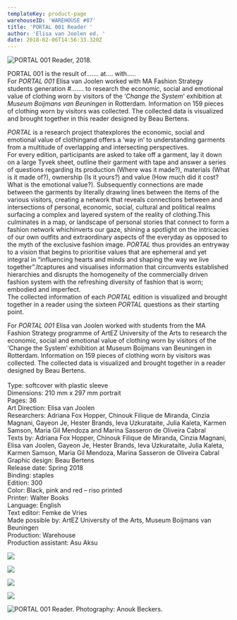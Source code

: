 ```yaml
---
templateKey: product-page
warehouseID: 'WAREHOUSE #87'
title: 'PORTAL 001 Reader '
author: 'Elisa van Joolen ed. '
date: 2018-02-06T14:56:33.320Z
---
```

![PORTAL 001 Reader, 2018. ](/img/01.jpg "PORTAL 001 Reader, 2018. ")

PORTAL 001  is the result of....... at.... with.....\
For *PORTAL 001* Elisa van Joolen worked with MA Fashion Strategy students generation #....... to research the economic, social and emotional value of clothing worn by visitors of the ‘*Change the System*’ exhibition at *Museum Boijmans van Beuningen* in Rotterdam. Information on 159 pieces of clothing worn by visitors was collected. The collected data is visualized and brought together in this reader designed by Beau Bertens.

*PORTAL* is a research project thatexplores the economic, social and emotional value of clothingand offers a ‘way in’ to understanding garments from a multitude of overlapping and intersecting perspectives.\
For every edition, participants are asked to take off a garment, lay it down on a large Tyvek sheet, outline their garment with tape and answer a series of questions regarding its production (Where was it made?), materials (What is it made of?), ownership (Is it yours?) and value (How much did it cost? What is the emotional value?). Subsequently connections are made between the garments by literally drawing lines between the items of the various visitors, creating a network that reveals connections between and intersections of personal, economic, social, cultural and political realms surfacing a complex and layered system of the reality of clothing.This culminates in a map, or landscape of personal stories that connect to form a fashion network whichinverts our gaze, shining a spotlight on the intricacies of our own outfits and extraordinary aspects of the everyday as opposed to the myth of the exclusive fashion image. *PORTAL* thus provides an entryway to a vision that begins to prioritise values that are ephemeral and yet integral in “influencing hearts and minds and shaping the way we live together”.*It*captures and visualises information that circumvents established hierarchies and disrupts the homogeneity of the commercially driven fashion system with the refreshing diversity of fashion that is worn; embodied and imperfect.\
The collected information of each *PORTAL* edition is visualized and brought together in a reader using the sixteen *PORTAL* questions as their starting point.

For *PORTAL 001* Elisa van Joolen worked with students from the MA Fashion Strategy programme of ArtEZ University of the Arts to research the economic, social and emotional value of clothing worn by visitors of the ‘Change the System’ exhibition at Museum Boijmans van Beuningen in Rotterdam. Information on 159 pieces of clothing worn by visitors was collected. The collected data is visualized and brought together in a reader designed by Beau Bertens.\
\
Type: softcover with plastic sleeve\
Dimensions: 210 mm x 297 mm portrait\
Pages: 36\
Art Direction: Elisa van Joolen\
Researchers: Adriana Fox Hopper, Chinouk Filique de Miranda, Cinzia Magnani, Gayeon Je, Hester Brands, Ieva Uzkurataite, Julia Kaleta, Karmen Samson, Maria Gil Mendoza and Marina Sasseron de Oliveira Cabral\
Texts by: Adriana Fox Hopper, Chinouk Filique de Miranda, Cinzia Magnani, Elisa van Joolen, Gayeon Je, Hester Brands, Ieva Uzkurataite, Julia Kaleta, Karmen Samson, Maria Gil Mendoza, Marina Sasseron de Oliveira Cabral\
Graphic design: Beau Bertens\
Release date: Spring 2018\
Binding: staples\
Edition: 300\
Color: Black, pink and red – riso printed\
Printer: Walter Books\
Language: English\
Text editor: Femke de Vries\
Made possible by: ArtEZ University of the Arts, Museum Boijmans van Beuningen\
Production: Warehouse\
Production assistant: Asu Aksu

![](/img/01.jpg)

![](/img/portal001-_vanjoolen_9.jpg)

![](/img/02_portal001_photo_anoukbeckers.jpg)

![](/img/03_portal001_photo_anoukbeckers_crop.jpg)

![PORTAL 001 Reader. Photography: Anouk Beckers.](/img/04_portal001_photo_anoukbeckers.jpg "PORTAL 001 Reader. Photography: Anouk Beckers.")